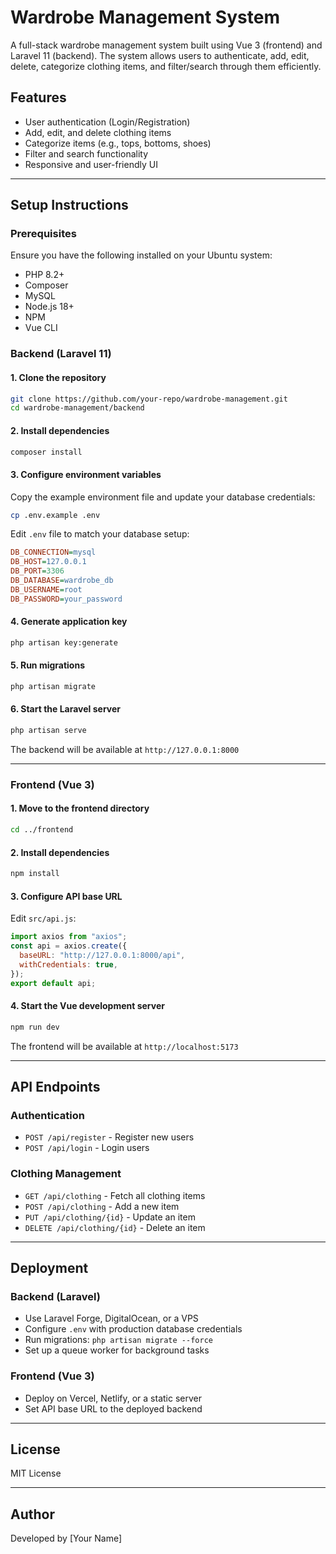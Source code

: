 # Wardrobe Management System

A full-stack wardrobe management system built using Vue 3 (frontend) and Laravel 11 (backend). The system allows users to authenticate, add, edit, delete, categorize clothing items, and filter/search through them efficiently.

## Features
- User authentication (Login/Registration)
- Add, edit, and delete clothing items
- Categorize items (e.g., tops, bottoms, shoes)
- Filter and search functionality
- Responsive and user-friendly UI

---

## Setup Instructions

### Prerequisites
Ensure you have the following installed on your Ubuntu system:
- PHP 8.2+
- Composer
- MySQL
- Node.js 18+
- NPM
- Vue CLI

### Backend (Laravel 11)

#### 1. Clone the repository
```bash
git clone https://github.com/your-repo/wardrobe-management.git
cd wardrobe-management/backend
```

#### 2. Install dependencies
```bash
composer install
```

#### 3. Configure environment variables
Copy the example environment file and update your database credentials:
```bash
cp .env.example .env
```
Edit `.env` file to match your database setup:
```ini
DB_CONNECTION=mysql
DB_HOST=127.0.0.1
DB_PORT=3306
DB_DATABASE=wardrobe_db
DB_USERNAME=root
DB_PASSWORD=your_password
```

#### 4. Generate application key
```bash
php artisan key:generate
```

#### 5. Run migrations
```bash
php artisan migrate
```

#### 6. Start the Laravel server
```bash
php artisan serve
```
The backend will be available at `http://127.0.0.1:8000`

---

### Frontend (Vue 3)

#### 1. Move to the frontend directory
```bash
cd ../frontend
```

#### 2. Install dependencies
```bash
npm install
```

#### 3. Configure API base URL
Edit `src/api.js`:
```javascript
import axios from "axios";
const api = axios.create({
  baseURL: "http://127.0.0.1:8000/api",
  withCredentials: true,
});
export default api;
```

#### 4. Start the Vue development server
```bash
npm run dev
```
The frontend will be available at `http://localhost:5173`

---

## API Endpoints

### Authentication
- `POST /api/register` - Register new users
- `POST /api/login` - Login users

### Clothing Management
- `GET /api/clothing` - Fetch all clothing items
- `POST /api/clothing` - Add a new item
- `PUT /api/clothing/{id}` - Update an item
- `DELETE /api/clothing/{id}` - Delete an item

---

## Deployment
### Backend (Laravel)
- Use Laravel Forge, DigitalOcean, or a VPS
- Configure `.env` with production database credentials
- Run migrations: `php artisan migrate --force`
- Set up a queue worker for background tasks

### Frontend (Vue 3)
- Deploy on Vercel, Netlify, or a static server
- Set API base URL to the deployed backend

---

## License
MIT License

---

## Author
Developed by [Your Name]

